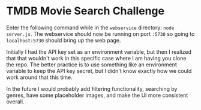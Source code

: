 # TMDB Movie Search Challenge

Enter the following command while in the `webservice` directory: `node server.js`.
The webservice should now be running on port `:5730` so going to `localhost:5730` should bring up the web page.

Initially I had the API key set as an environment variable, but then I realized that that wouldn't work in this specific case where I am having you clone the repo.
The better practice is to use something like an environment variable to keep the API key secret, but I didn't know exactly how we could work around that this time. 

In the future I would probably add filtering functionality, searching by genres, have some placeholder images, and make the UI more consistent overall.
